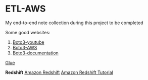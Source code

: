 # ETL-AWS
My end-to-end note collection during this project to be completed

Some good websites:

1. [Boto3-youtube](https://www.youtube.com/watch?v=6Jk1FVgSnXA&list=PLL2hlSFBmWwx7AFCvrurMhUOJc7kc0ynP&index=1)
2. [Boto3-AWS](https://aws.amazon.com/sdk-for-python/)
3. [Boto3-documentation](https://boto3.amazonaws.com/v1/documentation/api/latest/index.html)

[Glue](https://aws.amazon.com/blogs/big-data/extracting-salesforce-com-data-using-aws-glue-and-analyzing-with-amazon-athena/)

**Redshift** 
[Amazon Redshift](https://docs.aws.amazon.com/redshift/latest/gsg/getting-started.html)
[Amazon Redshift Tutorial ](https://www.youtube.com/watch?v=fc5WPKnbam8)
